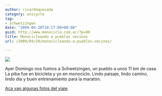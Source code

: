 ```yaml
---
author: ricardoquesada
category: unicycle
tag:
- schwetzingen
date: "2009-04-20T10:17:00+00:00"
guid: http://www.monociclo.com.ar/?p=80
title: Monocicleando a pueblos vecinos
url: /2009/04/20/monocicleando-a-pueblos-vecinos/

---
```


[![](/wp-content/uploads/2009/04/01045-heidelberg-schwetzinger.jpg?w=300)](/wp-content/uploads/2009/04/01045-heidelberg-schwetzinger.jpg)

Ayer Domingo nos fuimos a Schwetzingen, un pueblo a unos 11 km de casa. La piba
fue en bicicleta y yo en monociclo. Lindo paisaje, lindo camino, lindo día y
buen entrenamiento para la maratón.

[Aca van algunas fotos del viaje](https://photos.app.goo.gl/dF2TjSwU98LBzo3A9).
